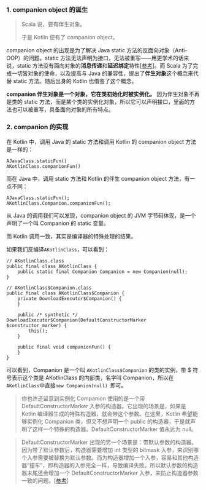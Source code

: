 ### 1. companion object 的诞生

> Scala 说，要有伴生对象。
> 
> 于是 Kotlin 便有了 companion object。

companion object 的出现是为了解决 Java static 方法的反面向对象（Anti-OOP）的问题。static 方法无法声明为接口，无法被重写——用更学术的话来说，static 方法没有面向对象的**消息传递**和**延迟绑定**特性[[参考](https://stackoverflow.com/questions/4002201/why-arent-static-methods-considered-good-oo-practice)]。而 Scala 为了完成一切皆对象的使命，以及提高与 Java 的兼容性，提出了**伴生对象**这个概念来代替 static 方法。随后出身的 Kotlin 也借鉴了这个概念。

**companion 伴生对象是一个对象，它在类初始化时被实例化。** 因为伴生对象不再是类的 static 方法，而是某个类的实例化对象，所以它可以声明接口，里面的方法也可以被重写，具备面向对象的所有特点。

### 2. companion 的实现

在 Kotlin 中，调用 Java 的 static 方法和调用 Kotlin 的 companion object 方法是一样的：

```
AJavaClass.staticFun()
AKotlinClass.companionFun()
```

而在 Java 中，调用 static 方法和 Kotlin 的伴生 companion object 方法，有一点不同：

```
AJavaClass.staticFun();
AKotlinClass.Companion.companionFun();
```

从 Java 的调用我们可以发现，companion object 的 JVM 字节码体现，是一个声明了一个叫 Companion 的 static 变量。

而 Kotlin 调用一致，其实是编译器的特殊处理的结果。

如果我们反编译```AKotlinClass```，可以看到：

```
// AKotlinClass.class
public final class AKotlinClass {
    public static final Companion Companion = new Companion(null);
}
```

```
// AKotlinClass$Companion.class
public final class AKotlinClass$Companion {
    private DownloadExecutor$Companion() {
    }

    public /* synthetic */ DownloadExecutor$Companion(DefaultConstructorMarker $constructor_marker) {
        this();
    }

    public final void companionFun() {
    }
}
```

可以看到，Companion 是一个叫 ```AKotlinClass$Companion``` 的类的实例，带 $ 符号表示这个类是 AKotlinClass 的内部类，名字叫 Companion，所以在```AKotlinClass```中直接```new Companion(null) ```即可。

> 你也许还留意到实例化 Companion 使用的是一个带 DefaultConstructorMarker 入参的构造器。它出现的场景是，如果是 Kotlin 编译器生成的特殊构造器，就会带这个参数。在这里，Kotlin 希望能够实例化 Companion 类，但又不想声明一个 public 的构造器，于是就声明了这样一个特殊的构造器。DefaultConstructorMarker 值永远为 null。

> DefaultConstructorMarker 出现的另一个场景是：带默认参数的构造器。因为带了默认参数后，构造器需要增加 int 类型的 bitmask 入参，来识别哪个入参需要被替换为默认参数。而为构造器增加一个入参，容易和其他构造器“撞车”，即构造器的入参完全一样，导致编译失败。所以默认参数的构造器末尾还会增加一个 DefaultConstructorMarker 入参，来防止构造器参数一致的问题。[[参考](https://stackoverflow.com/questions/53912047/two-additional-types-in-default-constructor-in-kotlin)]
